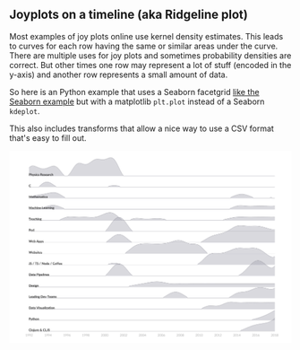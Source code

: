 ## Joyplots on a timeline (aka Ridgeline plot)

Most examples of joy plots online use kernel density estimates. This leads to curves for each row having the same or similar areas under the curve. There are multiple uses for joy plots and sometimes probability densities are correct. But other times one row may represent a lot of stuff (encoded in the y-axis) and another row represents a small amount of data.

So here is an Python example that uses a Seaborn facetgrid [like the Seaborn example](https://seaborn.pydata.org/examples/kde_ridgeplot.html) but with a matplotlib `plt.plot` instead of a Seaborn `kdeplot`.

This also includes transforms that allow a nice way to use a CSV format that's easy to fill out.

![Activites over time, as a joyplot](./activities_joyplot.svg)
